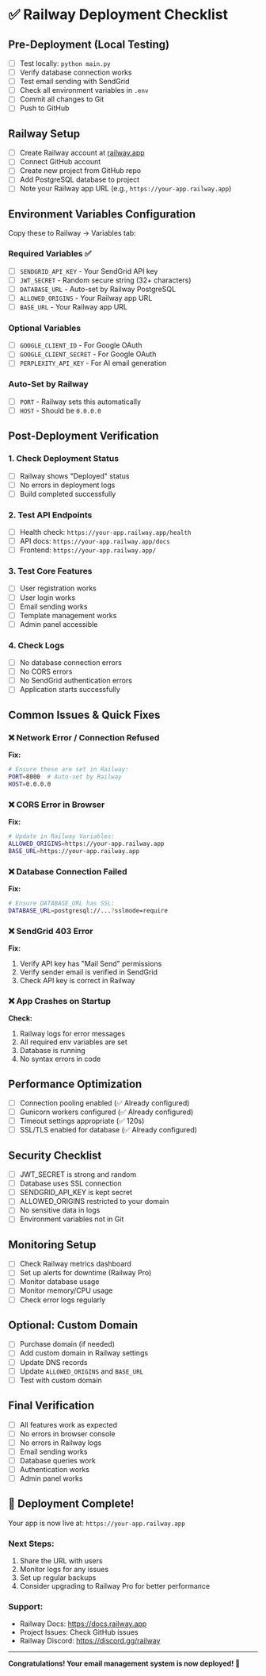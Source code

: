 # ✅ Railway Deployment Checklist

## Pre-Deployment (Local Testing)

- [ ] Test locally: `python main.py`
- [ ] Verify database connection works
- [ ] Test email sending with SendGrid
- [ ] Check all environment variables in `.env`
- [ ] Commit all changes to Git
- [ ] Push to GitHub

## Railway Setup

- [ ] Create Railway account at [railway.app](https://railway.app)
- [ ] Connect GitHub account
- [ ] Create new project from GitHub repo
- [ ] Add PostgreSQL database to project
- [ ] Note your Railway app URL (e.g., `https://your-app.railway.app`)

## Environment Variables Configuration

Copy these to Railway → Variables tab:

### Required Variables ✅
- [ ] `SENDGRID_API_KEY` - Your SendGrid API key
- [ ] `JWT_SECRET` - Random secure string (32+ characters)
- [ ] `DATABASE_URL` - Auto-set by Railway PostgreSQL
- [ ] `ALLOWED_ORIGINS` - Your Railway app URL
- [ ] `BASE_URL` - Your Railway app URL

### Optional Variables
- [ ] `GOOGLE_CLIENT_ID` - For Google OAuth
- [ ] `GOOGLE_CLIENT_SECRET` - For Google OAuth
- [ ] `PERPLEXITY_API_KEY` - For AI email generation

### Auto-Set by Railway
- [ ] `PORT` - Railway sets this automatically
- [ ] `HOST` - Should be `0.0.0.0`

## Post-Deployment Verification

### 1. Check Deployment Status
- [ ] Railway shows "Deployed" status
- [ ] No errors in deployment logs
- [ ] Build completed successfully

### 2. Test API Endpoints
- [ ] Health check: `https://your-app.railway.app/health`
- [ ] API docs: `https://your-app.railway.app/docs`
- [ ] Frontend: `https://your-app.railway.app/`

### 3. Test Core Features
- [ ] User registration works
- [ ] User login works
- [ ] Email sending works
- [ ] Template management works
- [ ] Admin panel accessible

### 4. Check Logs
- [ ] No database connection errors
- [ ] No CORS errors
- [ ] No SendGrid authentication errors
- [ ] Application starts successfully

## Common Issues & Quick Fixes

### ❌ Network Error / Connection Refused
**Fix:**
```bash
# Ensure these are set in Railway:
PORT=8000  # Auto-set by Railway
HOST=0.0.0.0
```

### ❌ CORS Error in Browser
**Fix:**
```bash
# Update in Railway Variables:
ALLOWED_ORIGINS=https://your-app.railway.app
BASE_URL=https://your-app.railway.app
```

### ❌ Database Connection Failed
**Fix:**
```bash
# Ensure DATABASE_URL has SSL:
DATABASE_URL=postgresql://...?sslmode=require
```

### ❌ SendGrid 403 Error
**Fix:**
1. Verify API key has "Mail Send" permissions
2. Verify sender email is verified in SendGrid
3. Check API key is correct in Railway

### ❌ App Crashes on Startup
**Check:**
1. Railway logs for error messages
2. All required env variables are set
3. Database is running
4. No syntax errors in code

## Performance Optimization

- [ ] Connection pooling enabled (✅ Already configured)
- [ ] Gunicorn workers configured (✅ Already configured)
- [ ] Timeout settings appropriate (✅ 120s)
- [ ] SSL/TLS enabled for database (✅ Already configured)

## Security Checklist

- [ ] JWT_SECRET is strong and random
- [ ] Database uses SSL connection
- [ ] SENDGRID_API_KEY is kept secret
- [ ] ALLOWED_ORIGINS restricted to your domain
- [ ] No sensitive data in logs
- [ ] Environment variables not in Git

## Monitoring Setup

- [ ] Check Railway metrics dashboard
- [ ] Set up alerts for downtime (Railway Pro)
- [ ] Monitor database usage
- [ ] Monitor memory/CPU usage
- [ ] Check error logs regularly

## Optional: Custom Domain

- [ ] Purchase domain (if needed)
- [ ] Add custom domain in Railway settings
- [ ] Update DNS records
- [ ] Update `ALLOWED_ORIGINS` and `BASE_URL`
- [ ] Test with custom domain

## Final Verification

- [ ] All features work as expected
- [ ] No errors in browser console
- [ ] No errors in Railway logs
- [ ] Email sending works
- [ ] Database queries work
- [ ] Authentication works
- [ ] Admin panel works

## 🎉 Deployment Complete!

Your app is now live at: `https://your-app.railway.app`

### Next Steps:
1. Share the URL with users
2. Monitor logs for any issues
3. Set up regular backups
4. Consider upgrading to Railway Pro for better performance

### Support:
- Railway Docs: https://docs.railway.app
- Project Issues: Check GitHub issues
- Railway Discord: https://discord.gg/railway

---

**Congratulations! Your email management system is now deployed! 🚀**
